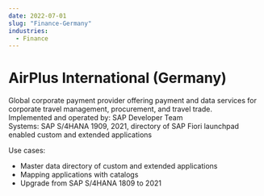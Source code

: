 ```yaml
---
date: 2022-07-01
slug: "Finance-Germany"
industries:
  - Finance
---
```

# AirPlus International (Germany)

Global corporate payment provider offering payment and data services for corporate travel management, procurement, and travel trade.<br>
Implemented and operated by: SAP Developer Team<br>
Systems: SAP S/4HANA 1909, 2021, directory of SAP Fiori launchpad enabled custom and extended applications

<!-- more -->

Use cases: 

- Master data directory of custom and extended  applications 
- Mapping applications with catalogs
- Upgrade from SAP S/4HANA 1809 to 2021